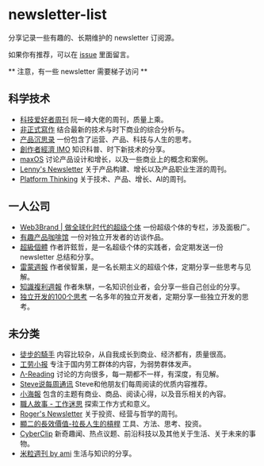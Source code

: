 # newsletter-list

分享记录一些有趣的、长期维护的 newsletter 订阅源。

如果你有推荐，可以在 [issue](https://github.com/Jnnock/newsletter-list/issues) 里面留言。

** 注意，有一些 newsletter 需要梯子访问 **

## 科学技术

- [科技爱好者周刊](https://www.ruanyifeng.com) 阮一峰大佬的周刊，质量上乘。
- [非正式寫作](https://www.informalwriting.cc) 结合最新的技术与时下商业的综合分析与。
- [产品沉思录](https://www.pmthinking.com) 一份包含了运营、产品、科技与人生的思考。
- [創作者經濟 IMO](https://creatoreconomyimo.substack.com) 知识科普、时下新技术的分享。
- [maxOS](https://maxoxo.me) 讨论产品设计和增长，以及一些商业上的概念和案例。
- [Lenny's Newsletter](https://www.lennysnewsletter.com) 关于产品构建、增长以及产品职业生涯的周刊。
- [Platform Thinking](https://pt.plus/) 关于技术、产品、增长、AI的周刊。


## 一人公司

- [Web3Brand | 做全球化时代的超级个体](https://www.web3brand.io/) 一份超级个体的专栏，涉及面极广。
- [有趣产品咖啡馆](https://yunyingxiaowanzi.zhubai.love) 一份对独立开发者的访谈作品。
- [超級個體](https://stevekoh.substack.com) 作者許鉉哲，是一名超级个体的实践者，会定期发送一份 newsletter 总结和分享。
- [雷蒙週報](https://raymondhouch.com/newsletter/) 作者侯智薰，是一名长期主义的超级个体，定期分享一些思考与见解。
- [知識複利週報](https://henrychu.substack.com) 作者朱騏，一名知识创业者，会分享一些自己创业的分享。
- [独立开发的100个思考](https://www.icebeer.top/tag/独立开发的100个思考/) 一名多年的独立开发者，定期分享一些独立开发的思考。


## 未分类

- [徒步的騎手](https://caminodetexas.substack.com) 内容比较杂，从自我成长到商业、经济都有，质量很高。
- [工劳小报](https://feed.laborinfocn7.com) 专注于国内劳工群体的内容，为弱势群体发声。
- [Λ-Reading](https://rizime.substack.com) 讨论的方向很多，每一期都不一样，有深度，有见解。
- [Steve说每周通讯](https://steve.hedwig.pub) Steve和他朋友们每周阅读的优质内容推荐。
- [小海報](https://tzangms.substack.com) 包含的主题有商业、商品、阅读心得，以及音乐相关的內容。
- [職人故事 - 工作迷思](https://craftsmanbio.substack.com) 探索工作方式和意义。
- [Roger's Newsletter](https://rogersnote.substack.com/a) 关于投资、经营与哲学的周刊。
- [顯二的長效價值-拉長人生的槓桿](https://www.atticus.tw) 工具、方法、思考、投资。
- [CyberClip](https://shyrz.zhubai.love) 新奇趣闻、热点议题、前沿科技以及其他关于生活、关于未来的事物。
- [米粒週刊 by ami](https://amimoment.substack.com) 生活与知识的分享。

